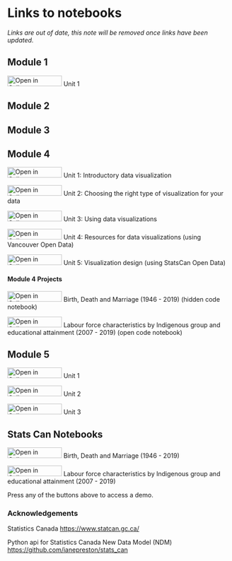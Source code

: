 # Links to notebooks 

*Links are out of date, this note will be removed once links have been updated.*

## Module 1

<a href="http://tinyurl.com/y87twms2" target="_blank"><img src="https://raw.githubusercontent.com/callysto/curriculum-notebooks/master/open-in-callysto-button.svg?sanitize=true" width="123" height="24" alt="Open in Callysto"/></a> Unit 1

## Module 2

## Module 3

## Module 4

<a href="http://tinyurl.com/y97qcnsn" target="_blank"><img src="https://raw.githubusercontent.com/callysto/curriculum-notebooks/master/open-in-callysto-button.svg?sanitize=true" width="123" height="24" alt="Open in Callysto"/></a> Unit 1: Introductory data visualization 


<a href="http://tinyurl.com/ybrncnfh" target="_blank"><img src="https://raw.githubusercontent.com/callysto/curriculum-notebooks/master/open-in-callysto-button.svg?sanitize=true" width="123" height="24" alt="Open in Callysto"/></a> Unit 2: Choosing the right type of visualization for your data

<a href="http://tinyurl.com/ybaagjl9" target="_blank"><img src="https://raw.githubusercontent.com/callysto/curriculum-notebooks/master/open-in-callysto-button.svg?sanitize=true" width="123" height="24" alt="Open in Callysto"/></a> Unit 3: Using data visualizations


<a href="http://tinyurl.com/yd6uqehm" target="_blank"><img src="https://raw.githubusercontent.com/callysto/curriculum-notebooks/master/open-in-callysto-button.svg?sanitize=true" width="123" height="24" alt="Open in Callysto"/></a> Unit 4: Resources for data visualizations (using Vancouver Open Data)


<a href="http://tinyurl.com/yc8noyhb" target="_blank"><img src="https://raw.githubusercontent.com/callysto/curriculum-notebooks/master/open-in-callysto-button.svg?sanitize=true" width="123" height="24" alt="Open in Callysto"/></a> Unit 5: Visualization design (using StatsCan Open Data)

#### Module 4 Projects

<a href="http://tinyurl.com/y9d48r9n" target="_blank"><img src="https://raw.githubusercontent.com/callysto/curriculum-notebooks/master/open-in-callysto-button.svg?sanitize=true" width="123" height="24" alt="Open in Callysto"/></a> Birth, Death and Marriage (1946 - 2019) (hidden code notebook)

<a href="http://tinyurl.com/yddflcro" target="_blank"><img src="https://raw.githubusercontent.com/callysto/curriculum-notebooks/master/open-in-callysto-button.svg?sanitize=true" width="123" height="24" alt="Open in Callysto"/></a> Labour force characteristics by Indigenous group and educational attainment (2007 - 2019) (open code notebook)

## Module 5

<a href="http://tinyurl.com/ycma67zl" target="_blank"><img src="https://raw.githubusercontent.com/callysto/curriculum-notebooks/master/open-in-callysto-button.svg?sanitize=true" width="123" height="24" alt="Open in Callysto"/></a> Unit 1

<a href="http://tinyurl.com/y9hpmpcz" target="_blank"><img src="https://raw.githubusercontent.com/callysto/curriculum-notebooks/master/open-in-callysto-button.svg?sanitize=true" width="123" height="24" alt="Open in Callysto"/></a> Unit 2

<a href="http://tinyurl.com/yamgklx7" target="_blank"><img src="https://raw.githubusercontent.com/callysto/curriculum-notebooks/master/open-in-callysto-button.svg?sanitize=true" width="123" height="24" alt="Open in Callysto"/></a> Unit 3


## Stats Can Notebooks

<a href="http://tinyurl.com/y9d48r9n" target="_blank"><img src="https://raw.githubusercontent.com/callysto/curriculum-notebooks/master/open-in-callysto-button.svg?sanitize=true" width="123" height="24" alt="Open in Callysto"/></a> Birth, Death and Marriage (1946 - 2019)

<a href="http://tinyurl.com/yddflcro" target="_blank"><img src="https://raw.githubusercontent.com/callysto/curriculum-notebooks/master/open-in-callysto-button.svg?sanitize=true" width="123" height="24" alt="Open in Callysto"/></a> Labour force characteristics by Indigenous group and educational attainment (2007 - 2019)

Press any of the buttons above to access a demo. 

### Acknowledgements 

Statistics Canada https://www.statcan.gc.ca/ 

Python api for Statistics Canada New Data Model (NDM) https://github.com/ianepreston/stats_can

